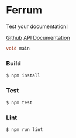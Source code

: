 <a name="ferrum"></a>
# Ferrum

Test your documentation!

[Github](https://github.com/adobe/ferrum)
[API Documentation](https://www.ferrumjs.org)

```c++
void main
```

<a name="build"></a>
### Build

```bash
$ npm install
```

<a name="test"></a>
### Test

```bash
$ npm test
```

<a name="lint"></a>
### Lint

```bash
$ npm run lint
```
